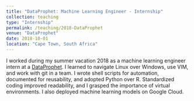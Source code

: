 ```yaml
---
title: "DataProphet: Machine Learning Engineer - Internship"
collection: teaching
type: "Internship"
permalink: /teaching/2018-DataProphet
venue: "DataProphet"
date: 2018-10-01
location: "Cape Town, South Africa"
---
```


I worked during my summer vacation 2018 as a machine learning engineer intern at a [DataProphet](https://dataprophet.com/). I learned to navigate Linux over Windows, use VIM, and work with git in a team. I wrote shell scripts for automation, documented for reusability, and adopted Python over R. Standardized coding improved readability, and I grasped the importance of virtual environments. I also deployed machine learning models on Google Cloud.
